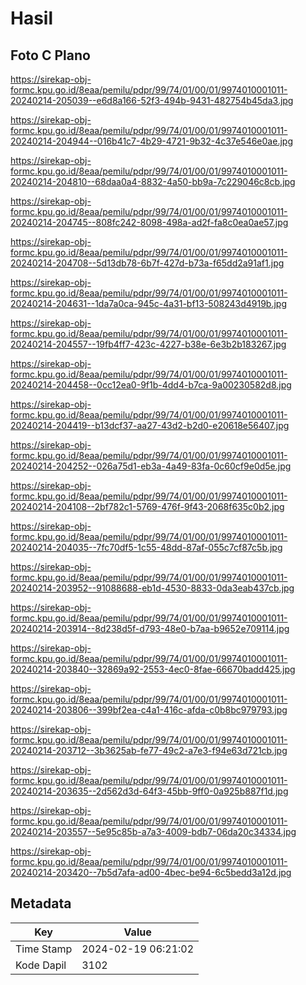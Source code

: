 # Hasil

## Foto C Plano

https://sirekap-obj-formc.kpu.go.id/8eaa/pemilu/pdpr/99/74/01/00/01/9974010001011-20240214-205039--e6d8a166-52f3-494b-9431-482754b45da3.jpg

https://sirekap-obj-formc.kpu.go.id/8eaa/pemilu/pdpr/99/74/01/00/01/9974010001011-20240214-204944--016b41c7-4b29-4721-9b32-4c37e546e0ae.jpg

https://sirekap-obj-formc.kpu.go.id/8eaa/pemilu/pdpr/99/74/01/00/01/9974010001011-20240214-204810--68daa0a4-8832-4a50-bb9a-7c229046c8cb.jpg

https://sirekap-obj-formc.kpu.go.id/8eaa/pemilu/pdpr/99/74/01/00/01/9974010001011-20240214-204745--808fc242-8098-498a-ad2f-fa8c0ea0ae57.jpg

https://sirekap-obj-formc.kpu.go.id/8eaa/pemilu/pdpr/99/74/01/00/01/9974010001011-20240214-204708--5d13db78-6b7f-427d-b73a-f65dd2a91af1.jpg

https://sirekap-obj-formc.kpu.go.id/8eaa/pemilu/pdpr/99/74/01/00/01/9974010001011-20240214-204631--1da7a0ca-945c-4a31-bf13-508243d4919b.jpg

https://sirekap-obj-formc.kpu.go.id/8eaa/pemilu/pdpr/99/74/01/00/01/9974010001011-20240214-204557--19fb4ff7-423c-4227-b38e-6e3b2b183267.jpg

https://sirekap-obj-formc.kpu.go.id/8eaa/pemilu/pdpr/99/74/01/00/01/9974010001011-20240214-204458--0cc12ea0-9f1b-4dd4-b7ca-9a00230582d8.jpg

https://sirekap-obj-formc.kpu.go.id/8eaa/pemilu/pdpr/99/74/01/00/01/9974010001011-20240214-204419--b13dcf37-aa27-43d2-b2d0-e20618e56407.jpg

https://sirekap-obj-formc.kpu.go.id/8eaa/pemilu/pdpr/99/74/01/00/01/9974010001011-20240214-204252--026a75d1-eb3a-4a49-83fa-0c60cf9e0d5e.jpg

https://sirekap-obj-formc.kpu.go.id/8eaa/pemilu/pdpr/99/74/01/00/01/9974010001011-20240214-204108--2bf782c1-5769-476f-9f43-2068f635c0b2.jpg

https://sirekap-obj-formc.kpu.go.id/8eaa/pemilu/pdpr/99/74/01/00/01/9974010001011-20240214-204035--7fc70df5-1c55-48dd-87af-055c7cf87c5b.jpg

https://sirekap-obj-formc.kpu.go.id/8eaa/pemilu/pdpr/99/74/01/00/01/9974010001011-20240214-203952--91088688-eb1d-4530-8833-0da3eab437cb.jpg

https://sirekap-obj-formc.kpu.go.id/8eaa/pemilu/pdpr/99/74/01/00/01/9974010001011-20240214-203914--8d238d5f-d793-48e0-b7aa-b9652e709114.jpg

https://sirekap-obj-formc.kpu.go.id/8eaa/pemilu/pdpr/99/74/01/00/01/9974010001011-20240214-203840--32869a92-2553-4ec0-8fae-66670badd425.jpg

https://sirekap-obj-formc.kpu.go.id/8eaa/pemilu/pdpr/99/74/01/00/01/9974010001011-20240214-203806--399bf2ea-c4a1-416c-afda-c0b8bc979793.jpg

https://sirekap-obj-formc.kpu.go.id/8eaa/pemilu/pdpr/99/74/01/00/01/9974010001011-20240214-203712--3b3625ab-fe77-49c2-a7e3-f94e63d721cb.jpg

https://sirekap-obj-formc.kpu.go.id/8eaa/pemilu/pdpr/99/74/01/00/01/9974010001011-20240214-203635--2d562d3d-64f3-45bb-9ff0-0a925b887f1d.jpg

https://sirekap-obj-formc.kpu.go.id/8eaa/pemilu/pdpr/99/74/01/00/01/9974010001011-20240214-203557--5e95c85b-a7a3-4009-bdb7-06da20c34334.jpg

https://sirekap-obj-formc.kpu.go.id/8eaa/pemilu/pdpr/99/74/01/00/01/9974010001011-20240214-203420--7b5d7afa-ad00-4bec-be94-6c5bedd3a12d.jpg


## Metadata

| Key        | Value               |
| ---------- | ------------------- |
| Time Stamp | 2024-02-19 06:21:02 |
| Kode Dapil | 3102                |



